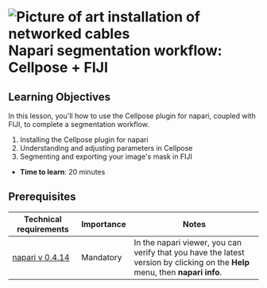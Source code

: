 ![Picture of art installation of networked cables](images/header_small.jpeg)
Napari segmentation workflow: Cellpose + FIJI
=======================

## Learning Objectives

In this lesson, you'll how to use the Cellpose plugin for napari, coupled with FIJI, to complete a segmentation workflow.

1.  Installing the Cellpose plugin for napari
2.  Understanding and adjusting parameters in Cellpose
3.  Segmenting and exporting your image's mask in FIJI 

- **Time to learn**: 20 minutes

## Prerequisites

| Technical requirements                                                                      | Importance | Notes |
| -------------------------------------------------------------------------------- | ---------- | ----- |
| [napari v 0.4.14](https://chanzuckerberg.github.io/napari-segmentation-workshop/onboard/lesson3.html) | Mandatory  | In the napari viewer, you can verify that you have the latest version by clicking on the **Help** menu, then **napari info**. | |

## 
